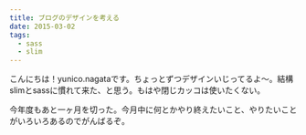 ```yaml
---
title: ブログのデザインを考える
date: 2015-03-02
tags:
  - sass
  - slim
---
```


こんにちは！yunico.nagataです。ちょっとずつデザインいじってるよ〜。結構slimとsassに慣れて来た、と思う。もはや閉じカッコは使いたくない。

今年度もあと一ヶ月を切った。今月中に何とかやり終えたいこと、やりたいことがいろいろあるのでがんばるぞ。